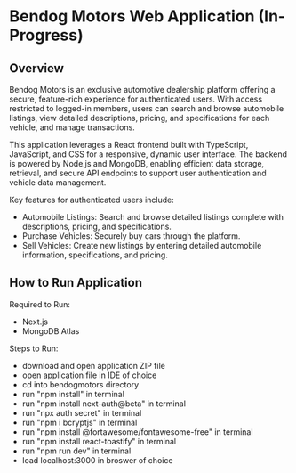 # Bendog Motors Web Application (In-Progress)

## Overview
Bendog Motors is an exclusive automotive dealership platform offering a secure, feature-rich experience for authenticated users. With access restricted to logged-in members, users can search and browse automobile listings, view detailed descriptions, pricing, and specifications for each vehicle, and manage transactions.

This application leverages a React frontend built with TypeScript, JavaScript, and CSS for a responsive, dynamic user interface. The backend is powered by Node.js and MongoDB, enabling efficient data storage, retrieval, and secure API endpoints to support user authentication and vehicle data management.

Key features for authenticated users include:
- Automobile Listings: Search and browse detailed listings complete with descriptions, pricing, and specifications.
- Purchase Vehicles: Securely buy cars through the platform.
- Sell Vehicles: Create new listings by entering detailed automobile information, specifications, and pricing.

## How to Run Application
Required to Run: 
- Next.js
- MongoDB Atlas

Steps to Run:
- download and open application ZIP file
- open application file in IDE of choice
- cd into bendogmotors directory
- run "npm install" in terminal
- run "npm install next-auth@beta" in terminal
- run "npx auth secret" in terminal
- run "npm i bcryptjs" in terminal
- run "npm install @fortawesome/fontawesome-free" in terminal
- run "npm install react-toastify" in terminal
- run "npm run dev" in terminal
- load localhost:3000 in broswer of choice
  
